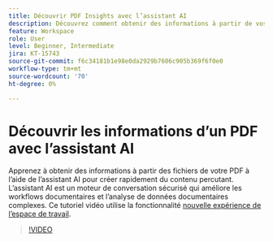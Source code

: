 ```yaml
---
title: Découvrir PDF Insights avec l’assistant AI
description: Découvrez comment obtenir des informations à partir de vos fichiers de PDF à l’aide de l’assistant AI
feature: Workspace
role: User
level: Beginner, Intermediate
jira: KT-15743
source-git-commit: f6c34181b1e98e0da2929b7606c905b369f6f0e0
workflow-type: tm+mt
source-wordcount: '70'
ht-degree: 0%

---
```


# Découvrir les informations d’un PDF avec l’assistant AI

Apprenez à obtenir des informations à partir des fichiers de votre PDF à l’aide de l’assistant AI pour créer rapidement du contenu percutant. L’assistant AI est un moteur de conversation sécurisé qui améliore les workflows documentaires et l’analyse de données documentaires complexes. Ce tutoriel vidéo utilise la fonctionnalité [nouvelle expérience de l’espace de travail](new-workspace.md).


>[!VIDEO](https://video.tv.adobe.com/v/3430512?quality=12&learn=on&hidetitle=true)